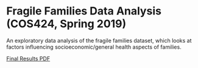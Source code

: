 # Fragile Families Data Analysis (COS424, Spring 2019)

An exploratory data analysis of the fragile families dataset, which looks at factors influencing socioeconomic/general health aspects of families.

[Final Results PDF](https://github.com/nicholaskim6/fragile-families/blob/master/Submission%20Files/nk6_nbs_hw2.pdf)
